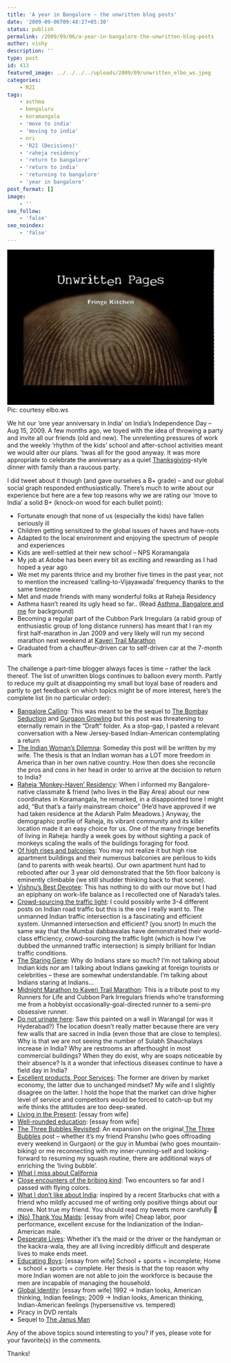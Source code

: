 ```yaml
---
title: 'A year in Bangalore – the unwritten blog posts'
date: '2009-09-06T09:48:27+05:30'
status: publish
permalink: /2009/09/06/a-year-in-bangalore-the-unwritten-blog-posts
author: vishy
description: ''
type: post
id: 413
featured_image: ../../../../uploads/2009/09/unwritten_elbo_ws.jpeg
categories: 
    - R2I
tags:
    - asthma
    - bengaluru
    - koramangala
    - 'move to india'
    - 'moving to india'
    - nri
    - 'R2I (Decisions)'
    - 'raheja residency'
    - 'return to bangalore'
    - 'return to india'
    - 'returning to bangalore'
    - 'year in bangalore'
post_format: []
image:
    - ''
seo_follow:
    - 'false'
seo_noindex:
    - 'false'
---
```

![](../../../../uploads/2009/09/unwritten_elbo_ws.jpeg)Pic: courtesy elbo.ws

We hit our ‘one year anniversary in India’ on India’s Independence Day – Aug 15, 2009. A few months ago, we toyed with the idea of throwing a party and invite all our friends (old and new). The unrelenting pressures of work and the weekly ‘rhythm of the kids’ school and after-school activities meant we would alter our plans. ’twas all for the good anyway. It was more appropriate to celebrate the anniversary as a quiet [Thanksgiving](http://en.wikipedia.org/wiki/Thanksgiving)-style dinner with family than a raucous party.

I did tweet about it though (and gave ourselves a B+ grade) – and our global social graph responded enthusiastically. There’s much to write about our experience but here are a few top reasons why we are rating our ‘move to India’ a solid B+ (knock-on wood for each bullet point):

- Fortunate enough that none of us (especially the kids) have fallen seriously ill
- Children getting sensitized to the global issues of haves and have-nots
- Adapted to the local environment and enjoying the spectrum of people and experiences
- Kids are well-settled at their new school – NPS Koramangala
- My job at Adobe has been every bit as exciting and rewarding as I had hoped a year ago
- We met my parents thrice and my brother five times in the past year, not to mention the increased ‘calling-to-Vijayawada’ frequency thanks to the same timezone
- Met and made friends with many wonderful folks at Raheja Residency
- Asthma hasn’t reared its ugly head so far.. (Read [Asthma, Bangalore and me](https://www.ulaar.com/2008/08/29/asthma-bangalore-and-me/) for background)
- Becoming a regular part of the Cubbon Park Irregulars (a rabid group of enthusiastic group of long distance runners) has meant that I ran my first half-marathon in Jan 2009 and very likely will run my second marathon next weekend at [Kaveri Trail Marathon](http://www.kaveritrailmarathon.com)
- Graduated from a chauffeur-driven car to self-driven car at the 7-month mark

The challenge a part-time blogger always faces is time – rather the lack thereof. The list of unwritten blogs continues to balloon every month. Partly to reduce my guilt at disappointing my small but loyal base of readers and partly to get feedback on which topics might be of more interest, here’s the complete list (in no particular order):

- [Bangalore Calling](https://www.ulaar.com/2008/12/14/bangalore-calling/): This was meant to be the sequel to [The Bombay Seduction](https://www.ulaar.com/2008/06/12/the-bombay-seduction/) and [Gurgaon Growling](https://www.ulaar.com/2009/06/18/gurgaon-growling/) but this post was threatening to eternally remain in the “Draft” folder. As a stop-gap, I pasted a relevant conversation with a New Jersey-based Indian-American contemplating a return
- <span style="text-decoration: underline;">The Indian Woman’s Dilemna</span>: Someday this post will be written by my wife. The thesis is that an Indian woman has a LOT more freedom in America than in her own native country. How then does she reconcile the pros and cons in her head in order to arrive at the decision to return to India?
- <span style="text-decoration: underline;">Raheja ‘Monkey-Haven’ Residency</span>: When I informed my Bangalore-native classmate &amp; friend (who lives in the Bay Area) about our new coordinates in Koramangala, he remarked, in a disappointed tone I might add, “But that’s a fairly mainstream choice” (He’d have approved if we had taken residence at the Adarsh Palm Meadows.) Anyway, the demographic profile of Raheja, its vibrant community and its killer location made it an easy choice for us. One of the many fringe benefits of living in Raheja: hardly a week goes by without sighting a pack of monkeys scaling the walls of the buildings foraging for food.
- <span style="text-decoration: underline;">Of high rises and balconies</span>: You may not realize it but high rise apartment buildings and their numerous balconies are perilous to kids (and to parents with weak hearts). Our own apartment hunt had to rebooted after our 3 year old demonstrated that the 5th floor balcony is eminently climbable (we still shudder thinking back to that scene).
- <span style="text-decoration: underline;">Vishnu’s Best Devotee</span>: This has nothing to do with our move but I had an epiphany on work-life balance as I recollected one of Narada’s tales.
- <span style="text-decoration: underline;">Crowd-sourcing the traffic light</span>: I could possibly write 3-4 different posts on Indian road traffic but this is the one I really want to. The unmanned Indian traffic intersection is a fascinating and efficient system. Unmanned intersection and efficient? (you snort) In much the same way that the Mumbai dabbawalas have demonstrated their world-class efficiency, crowd-sourcing the traffic light (which is how I’ve dubbed the unmanned traffic intersection) is simply brilliant for Indian traffic conditions.
- <span style="text-decoration: underline;">The Staring Gene</span>: Why do Indians stare so much? I’m not talking about Indian kids nor am I talking about Indians gawking at foreign tourists or celebrities – these are somewhat understandable. I’m talking about Indians staring at Indians…
- <span style="text-decoration: underline;">Midnight Marathon to Kaveri Trail Marathon</span>: This is a tribute post to my Runners for Life and Cubbon Park Irregulars friends who’re transforming me from a hobbyist occasionally-goal-directed runner to a semi-pro obsessive runner.
- <span style="text-decoration: underline;">Do not urinate here</span>: Saw this painted on a wall in Warangal (or was it Hyderabad?) The location doesn’t really matter because there are very few walls that are sacred in India (even those that are close to temples). Why is that we are not seeing the number of Sulabh Shauchalays increase in India? Why are restrooms an afterthought in most commercial buildings? When they do exist, why are soaps noticeable by their absence? Is it a wonder that infectious diseases continue to have a field day in India?
- <span style="text-decoration: underline;">Excellent products, Poor Services</span>: The former are driven by market economy, the latter due to unchanged mindset? My wife and I slightly disagree on the latter. I hold the hope that the market can drive higher level of service and competitors would be forced to catch-up but my wife thinks the attitudes are too deep-seated.
- <span style="text-decoration: underline;">Living in the Present</span>: \[essay from wife\]
- <span style="text-decoration: underline;">Well-rounded education</span>: \[essay from wife\]
- <span style="text-decoration: underline;">The Three Bubbles Revisited</span>: An expansion on the original[ The Three Bubbles](https://www.ulaar.com/2008/10/25/the-three-bubbles/) post – whether it’s my friend Pranshu (who goes offroading every weekend in Gurgaon) or the guy in Mumbai (who goes mountain-biking) or me reconnecting with my inner-running-self and looking-forward to resuming my squash routine, there are additional ways of enriching the ‘living bubble’.
- <span style="text-decoration: underline;">What I miss about California</span>
- <span style="text-decoration: underline;">Close encounters of the bribing kind</span>: Two encounters so far and I passed with flying colors.<span style="text-decoration: underline;">  
  </span>
- <span style="text-decoration: underline;">What I don’t like about India</span>: inspired by a recent Starbucks chat with a friend who mildly accused me of writing only positive things about our move. Not true my friend. You should read my tweets more carefully 🙂<span style="text-decoration: underline;">  
  </span>
- <span style="text-decoration: underline;">(No) Thank You Maids</span>: \[essay from wife\] Cheap labor, poor performance, excellent excuse for the Indianization of the Indian-American male.
- <span style="text-decoration: underline;">Desperate Lives</span>: Whether it’s the maid or the driver or the handyman or the kackra-wala, they are all living incredibly difficult and desperate lives to make ends meet.
- <span style="text-decoration: underline;">Educating Boys</span>: \[essay from wife\] School + sports = incomplete; Home + school + sports = complete. Her thesis is that the top reason why more Indian women are not able to join the workforce is because the men are incapable of managing the household.
- <span style="text-decoration: underline;">Global Identity</span>: \[essay from wife\] 1992 -&gt; Indian looks, American thinking, Indian feelings; 2009 -&gt; Indian looks, American thinking, Indian-American feelings (hypersensitive vs. tempered)
- Piracy in DVD rentals
- Sequel to [The Janus Man](https://www.ulaar.com/2009/07/17/the-janus-man/)

Any of the above topics sound interesting to you? If yes, please vote for your favorite(s) in the comments.

Thanks!
